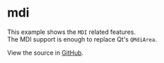# mdi

This example shows the `MDI` related features.<br>
The MDI support is enough to replace Qt's `QMdiArea`.

View the source in [GitHub](https://github.com/KDAB/KDDockWidgets/blob/2.0/examples/qtquick/mdi/main.cpp).
